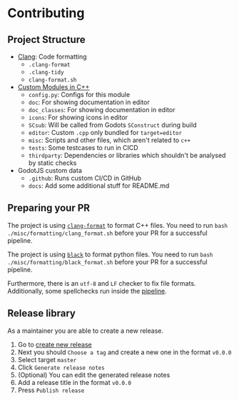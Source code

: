 # Contributing

## Project Structure

- [Clang](https://clang.llvm.org/): Code formatting
  - ``.clang-format``
  - ``.clang-tidy``
  - ``clang-format.sh``
- [Custom Modules in C++](https://docs.godotengine.org/en/stable/contributing/development/core_and_modules/custom_modules_in_cpp.html#custom-modules-in-c)
  - ``config.py``: Configs for this module
  - ``doc``: For showing documentation in editor
  - ``doc_classes``: For showing documentation in editor
  - ``icons``: For showing icons in editor
  - ``SCsub``: Will be called from Godots `SConstruct` during build
  - ``editor``: Custom `.cpp` only bundled for `target=editor`
  - ``misc``: Scripts and other files, which aren't related to `c++`
  - ``tests``: Some testcases to run in CICD
  - ``thirdparty``: Dependencies or libraries which shouldn't be analysed by static checks
- GodotJS custom data
  - ``.github``: Runs custom CI/CD in GitHub
  - ``docs``: Add some additional stuff for README.md


## Preparing your PR

The project is using [`clang-format`](https://clang.llvm.org/docs/ClangFormat.html) to format C++ files. 
You need to run `bash ./misc/formatting/clang_format.sh` before your PR for a successful pipeline.

The project is using [`black`](https://github.com/psf/black) to format python files. 
You need to run `bash ./misc/formatting/black_format.sh` before your PR for a successful pipeline.

Furthermore, there is an `utf-8` and `LF` checker to fix file formats. Additionally, some spellchecks run inside the [pipeline](.github/workflows/static_checks.yml).

## Release library

As a maintainer you are able to create a new release.
1. Go to  [create new release](https://github.com/godotjs/javascript/releases/new)
2. Next you should ``Choose a tag`` and create a new one in the format `v0.0.0`
3. Select target ``master``
4. Click ``Generate release notes``
5. (Optional) You can edit the generated release notes
6. Add a release title in the format `v0.0.0`
7. Press ``Publish release``

